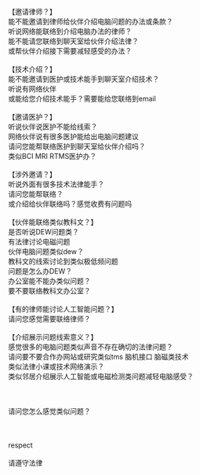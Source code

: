 <br>
<br>
<br>
【邀请律师？】<br>
能不能邀请到律师给伙伴介绍电脑问题的办法或条款？<br>
听说网络能联络到介绍电脑办法的律师？<br>
能不能请您联络到聊天室给伙伴介绍法律？<br>
或帮伙伴介绍接下需要减轻感受的办法？<br>
<br>
【技术介绍？】<br>
能不能邀请到医护或技术能手到聊天室介绍技术？<br>
听说有网络伙伴<br>
或能给您介绍技术能手？需要能给您联络到email<br>
<br>
【邀请医护？】<br>
听说伙伴说医护不能给线索？<br>
网络伙伴说有很多医护能给出电脑问题建议<br>
请问您能帮联络医护到聊天室给伙伴介绍吗？<br>
类似BCI MRI RTMS医护办？<br>
<br>
【涉外邀请？】<br>
听说外面有很多技术法律能手？<br>
请问您能帮联络？<br>
或介绍给伙伴联络吗？感觉收费有问题吗<br>
<br>
【伙伴能联络类似教科文？】<br>
是否听说DEW问题类？<br>
有法律讨论电磁问题<br>
伙伴电脑问题类似dew？<br>
教科文的线索讨论到类似极低频问题<br>
问题是怎么办DEW？<br>
办公室能不能办类似问题？<br>
要不要联络教科文办公室？<br>
<br>
【有的律师能讨论人工智能问题？】<br>
请问您感觉需要联络律师？<br>
<br>
【介绍展示问题线索意义？】<br>
感觉很多的电脑问题类似声音不存在确切的法律问题？<br>
请问要不要合作办网站或研究类似tms 脑机接口 脑磁类技术<br>
类似法律小课或技术网络演示？<br>
类似邻居介绍展示人工智能或电磁检测类问题减轻电脑感受？<br>
<br>
<br>
<br>
请问您怎么感觉类似问题？<br>
<br>
<br>
<br>
respect<br>
<br>
请遵守法律<br>
<br>
<br>
<br>
<br>
<br>
<br>
<br>
<br>
<br>
<br>















